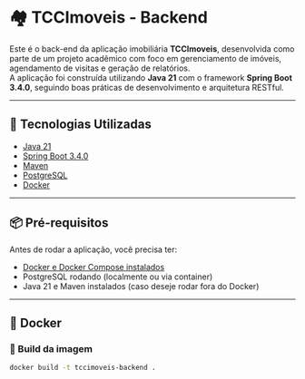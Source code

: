 # 🏘️ TCCImoveis - Backend

Este é o back-end da aplicação imobiliária **TCCImoveis**, desenvolvida como parte de um projeto acadêmico com foco em gerenciamento de imóveis, agendamento de visitas e geração de relatórios.  
A aplicação foi construída utilizando **Java 21** com o framework **Spring Boot 3.4.0**, seguindo boas práticas de desenvolvimento e arquitetura RESTful.

---

## 🚀 Tecnologias Utilizadas

- [Java 21](https://www.oracle.com/java/technologies/javase/jdk21-archive-downloads.html)
- [Spring Boot 3.4.0](https://spring.io/projects/spring-boot)
- [Maven](https://maven.apache.org/)
- [PostgreSQL](https://www.postgresql.org/)
- [Docker](https://www.docker.com/)

---

## 📦 Pré-requisitos

Antes de rodar a aplicação, você precisa ter:

- [Docker e Docker Compose instalados](https://www.docker.com/products/docker-desktop/)
- PostgreSQL rodando (localmente ou via container)
- Java 21 e Maven instalados (caso deseje rodar fora do Docker)

---

## 🐳 Docker

### 🔨 Build da imagem

```bash
docker build -t tccimoveis-backend .
